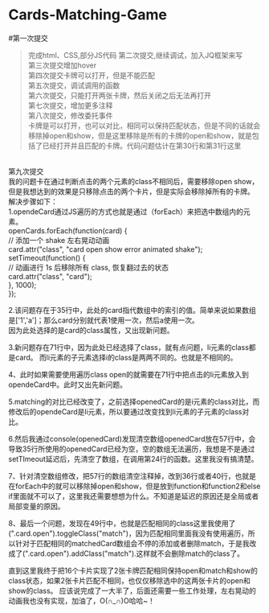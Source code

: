 # Cards-Matching-Game
#第一次提交
>完成html、CSS,部分JS代码
第二次提交,继续调试，加入JQ框架来写<br>
第三次提交增加hover<br>
第四次提交卡牌可以打开，但是不能匹配<br>
第五次提交，调试调用的函数<br>
第六次提交，只能打开两张卡牌，然后关闭之后无法再打开<br>
第七次提交，增加更多注释<br>
第八次提交，修改委托事件<br>
卡牌是可以打开，也可以对比，相同可以保持匹配状态，但是不同的话就会移除掉open和show，但是这里移除是所有的卡牌的open和show，就是包括了已经打开并且匹配的卡牌。代码问题估计在第30行和第31行这里<br>
<br>
第九次提交<br>
我的问题卡在通过判断点击的两个元素的class不相同后，需要移除open show，但是我想达到的效果是只移除点击的两个卡片，但是实际会移除掉所有的卡牌。<br>
解决步骤如下：<br>
1.opendeCard通过JS遍历的方式也就是通过（forEach）来把选中数组内的元素。<br>
openCards.forEach(function(card) {<br>
    // 添加一个 shake 左右晃动动画<br>
    card.attr("class", "card open show error animated shake");<br>
    setTimeout(function() {<br>
      // 动画进行 1s 后移除所有 class, 恢复翻过去的状态<br>
      card.attr("class", "card");<br>
    }, 1000);<br>
});<br>

2.该问题存在于35行中，此处的card指代数组中的索引的值。简单来说如果数组是['1','a']；那么card分别就代表1使用一次，然后a使用一次。<br>
因为此处选择的是card的class属性，又出现新问题。<br>

3.新问题存在71行中，因为此处已经选择了class，就有点问题，li元素的class都是card。
而li元素的子元素选择i的class是两两不同的。也就是不相同的。<br>

4、此时如果需要使用遍历class open的就需要在71行中把点击的li元素放入到opendeCard中。此时又出先新问题。<br>

5.matching的对比已经改变了，之前选择openedCard的是i元素的class对比，而修改后的opendeCard是li元素，所以要通过改变找到li元素的子元素的class对比。<br>

6.然后我通过console(openedCard)发现清空数组openedCard放在57行中，会导致35行所使用的openedCard已经为空，空的数组无法遍历，我想是不是通过setTImeout延迟后，先清空了数组，在调用第24行的函数。这里我没有搞清楚。<br>

7、针对清空数组修改，把57行的数组清空注释掉，改到36行或者40行，也就是在forEach中的就可以移除掉open和show，但是放到function和function2和else if里面就不可以了，这里我还需要想想为什么。不知道是延迟的原因还是全局或者局部变量的原因。<br>

8、最后一个问题，发现在49行中，也就是匹配相同的class这里我使用了 (".card.open").toggleClass("match")，因为匹配相同里面我没有使用遍历，所以针对于匹配相同的matchedCard数组会不停的添加或者删除match，于是我改成了(".card.open").addClass("match").这样就不会删除match的class了。<br>

直到这里我终于把16个卡片实现了2张卡牌匹配相同保持open和match和show的class状态，如果2张卡片匹配不相同，也仅仅移除选中的这两张卡片的open和show的class。
应该说完成了一大半了，后面还需要一些工作处理，左右晃动的动画我也没有实现，加油了，O(∩_∩)O哈哈~！<br>




  
